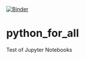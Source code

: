 [![Binder](https://mybinder.org/badge_logo.svg)](https://mybinder.org/v2/gh/jens-koehler3/python_for_all/main)
# python_for_all
Test of Jupyter Notebooks

